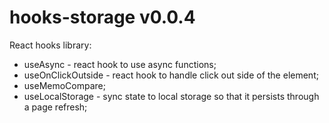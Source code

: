 # hooks-storage v0.0.4
React hooks library:
- useAsync - react hook to use async functions;
- useOnClickOutside - react hook to handle click out side of the element;
- useMemoCompare;
- useLocalStorage - sync state to local storage so that it persists through a page refresh;